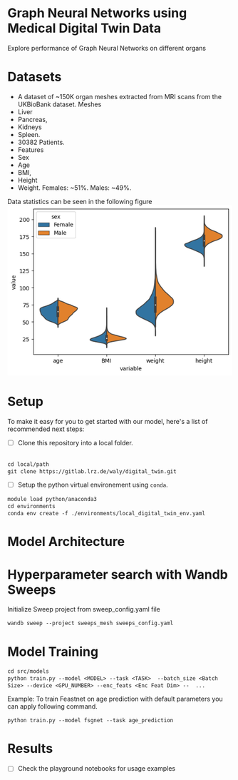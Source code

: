 Graph Neural Networks using Medical Digital Twin Data
==============================

Explore performance of Graph Neural Networks on different organs

# Datasets
- A dataset of ~150K organ meshes extracted from MRI scans from the UKBioBank dataset.
Meshes 
- Liver
- Pancreas, 
- Kidneys
- Spleen.
- 30382 Patients.
- Features
-  Sex
-  Age
- BMI, 
- Height
- Weight.
Females: ~51%.
Males: ~49%.

Data statistics can be seen in the following figure
![image](references/data_dist.png)

# Setup

To make it easy for you to get started with our model, here's a list of recommended next steps:

- [ ] Clone this repository into a local folder.
```

cd local/path
git clone https://gitlab.lrz.de/waly/digital_twin.git
```
- [ ] Setup the python virtual environement using `conda`.

```
module load python/anaconda3
cd environments 
conda env create -f ./environments/local_digital_twin_env.yaml

```

# Model Architecture


# Hyperparameter search with Wandb Sweeps
Initialize Sweep project from sweep_config.yaml file 
```
wandb sweep --project sweeps_mesh sweeps_config.yaml
```

# Model Training
```
cd src/models
python train.py --model <MODEL> --task <TASK>  --batch_size <Batch Size> --device <GPU_NUMBER> --enc_feats <Enc Feat Dim> --  ...

```
Example:
To train Feastnet on age prediction with default parameters you can apply following command.
```
python train.py --model fsgnet --task age_prediction
```


# Results


- [ ] Check the playground notebooks for usage examples

